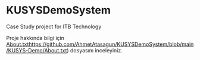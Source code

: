 # KUSYSDemoSystem
Case Study project for ITB Technology

Proje hakkında bilgi için [About.txt](https://github.com/AhmetAtasagun/KUSYSDemoSystem/blob/main/KUSYS-Demo/About.txt)https://github.com/AhmetAtasagun/KUSYSDemoSystem/blob/main/KUSYS-Demo/About.txt) dosyasını inceleyiniz.
